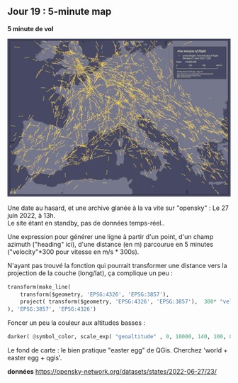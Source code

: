 

## Jour 19 : 5-minute map

__5 minute de vol__

![Alt text](maps/30days2023-day19-5min.thumbnail.jpg)

Une date au hasard, et une archive glanée à la va vite sur "opensky" : Le 27 juin 2022, à 13h.\
Le site étant en standby, pas de données temps-réel.. 

Une expression pour générer une ligne à partir d'un point, d'un champ azimuth ("heading" ici), d'une distance (en m) parcourue en 5 minutes ("velocity"*300 pour vitesse en m/s * 300s).

N'ayant pas trouvé la fonction qui pourrait transformer une distance vers la projection de la couche (long/lat), ça complique un peu :

```python
transform(make_line(
	transform($geometry, 'EPSG:4326', 'EPSG:3857'), 
	project( transform($geometry, 'EPSG:4326', 'EPSG:3857'),  300* "velocity", radians("heading") )
), 'EPSG:3857', 'EPSG:4326')
```

Foncer un peu la couleur aux altitudes basses :

```python
darker( @symbol_color, scale_exp( "geoaltitude" , 0, 10000, 140, 100, 0.6))
```

Le fond de carte : le bien pratique "easter egg" de QGis. Cherchez 'world + easter egg + qgis'.

__données__
https://opensky-network.org/datasets/states/2022-06-27/23/

